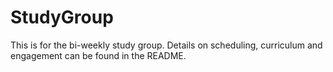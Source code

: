 # StudyGroup
This is for the bi-weekly study group. Details on scheduling, curriculum and engagement can be found in the README. 
